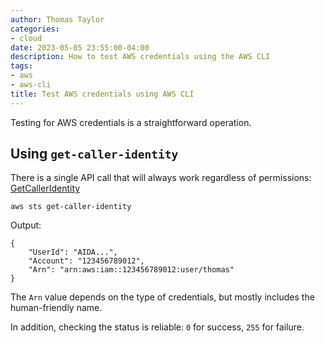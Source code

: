```yaml
---
author: Thomas Taylor
categories:
- cloud
date: 2023-05-05 23:55:00-04:00
description: How to test AWS credentials using the AWS CLI
tags:
- aws
- aws-cli
title: Test AWS credentials using AWS CLI
---
```


Testing for AWS credentials is a straightforward operation.

## Using `get-caller-identity`

There is a single API call that will always work regardless of permissions: [GetCallerIdentity](https://docs.aws.amazon.com/STS/latest/APIReference/API_GetCallerIdentity.html)

```shell
aws sts get-caller-identity
```

Output:

```text
{
    "UserId": "AIDA...",
    "Account": "123456789012",
    "Arn": "arn:aws:iam::123456789012:user/thomas"
}
```

The `Arn` value depends on the type of credentials, but mostly includes the human-friendly name.

In addition, checking the status is reliable: `0` for success, `255` for failure.